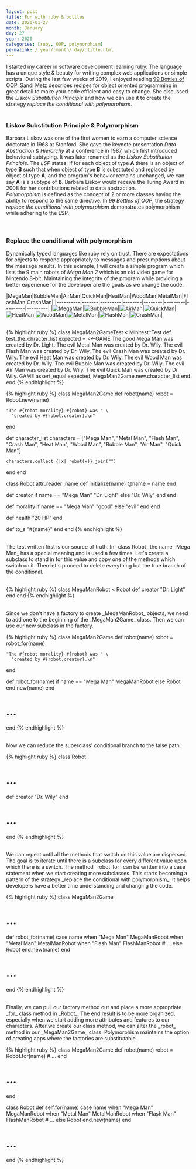 ```yaml
---
layout: post
title: Fun with ruby & bottles
date: 2020-01-27
month: January
day: 27
year: 2020
categories: [ruby, OOP, polymorphism]
permalink: /:year/:month/:day/:title.html
---
```


I started my career in software development learning [ruby](https://www.ruby-lang.org/en/).  The language has a unique style & beauty for writing complex web applications or simple scripts.  During the last few weeks of 2019, I enjoyed reading [99 Bottles of OOP](https://www.sandimetz.com/99bottles).  Sandi Metz describes recipes for object oriented programming in great detail to make your code efficient and easy to change.  She discussed the _Liskov Substitution Principle_ and how we can use it to create the strategy _replace the conditional with polymorphism_. 
<br /><br />

### **Liskov Substitution Principle & Polymorphism**
Barbara Liskov was one of the first women to earn a computer science doctorate in 1968 at Stanford.  She gave the keynote presentation _Data Abstraction & Hierarchy_ at a conference in 1987, which first introduced behavioral subtyping.  It was later renamed as the _Liskov Substitution Principle_.  The _LSP_ states: if for each object of type **A** there is an object of type **B** such that when object of type **B** is substituted and replaced by object of type **A**, and the program's behavior remains unchanged, we can say **A** is a subtype of **B**.  Barbara Liskov would receive the Turing Award in 2008 for her contributions related to data abstraction.  
_Polymorphism_ is defined as the concept of 2 or more classes having the ability to respond to the same directive.  In _99 Bottles of OOP_, the strategy _replace the conditional with polymorphism_ demonstrates polymorphism while adhering to the LSP.  
<br /><br />

### **Replace the conditional with polymorphism**
  Dynamically typed languages like ruby rely on trust.  There are expectations for objects to respond appropriately to messages and presumptions about the message results.  In this example, I will create a simple program which lists the 9 main robots of *Mega Man 2*  which is an old video game for Nintendo 8-bit.  Maintaining the integrity of the program while providing a better experience for the developer are the goals as we change the code.

|MegaMan|BubbleMan|AirMan|QuickMan|HeatMan|WoodMan|MetalMan|FlashMan|CrashMan|
|----------|-------|---------|--------|--------|---------|---------|---------|
|![MegaMan](/assets/megaman2/megaman.png)|![BubbleMan](/assets/megaman2/bubbleman.gif)|![AirMan](/assets/megaman2/airman.jpg)|![QuickMan](/assets/megaman2/quickman.png)|![HeatMan](/assets/megaman2/heatman.png)|![WoodMan](/assets/megaman2/woodman.png)|![MetalMan](/assets/megaman2/metalman.jpg)|![FlashMan](/assets/megaman2/flashman.png)|![CrashMan](/assets/megaman2/crashman.png)|

<br />
{% highlight ruby %}
class MegaMan2GameTest < Minitest::Test
  def test_the_chracter_list
    expected = <<-GAME
The good Mega Man was created by Dr. Light.
The evil Metal Man was created by Dr. Wily.
The evil Flash Man was created by Dr. Wily.
The evil Crash Man was created by Dr. Wily.
The evil Heat Man was created by Dr. Wily.
The evil Wood Man was created by Dr. Wily.
The evil Bubble Man was created by Dr. Wily.
The evil Air Man was created by Dr. Wily.
The evil Quick Man was created by Dr. Wily.
      GAME
    assert_equal expected, MegaMan2Game.new.character_list
  end
end
{% endhighlight %}
<br />

{% highlight ruby %}
class MegaMan2Game
  def robot(name)
    robot = Robot.new(name)

    "The #{robot.morality} #{robot} was " \
      "created by #{robot.creator}.\n"
  end

  def character_list
    characters = ["Mega Man", "Metal Man", "Flash Man", "Crash Man", "Heat Man",
      "Wood Man", "Bubble Man", "Air Man", "Quick Man"]
    
    characters.collect {|x| robot(x)}.join("")
  end
end

class Robot
  attr_reader :name
  def initialize(name)
    @name = name
  end

  def creator
    if name == "Mega Man"
      "Dr. Light"
    else
      "Dr. Wily"
    end
  end

  def morality
    if name == "Mega Man"
      "good"
    else
      "evil"
    end
  end

  def health
    "20 HP"
  end

  def to_s
    "#{name}"
  end
end
{% endhighlight %}

<br/>
The test written first is our source of truth.  In _class Robot_ the name _Mega Man_ has a special meaning and is used a few times.  Let's create a subclass to stand in for this value and copy one of the methods which switch on it.  Then let's proceed to delete everything but the true branch of the conditional.
<br/><br/>

{% highlight ruby %}
class MegaManRobot < Robot
  def creator
    "Dr. Light"
  end
end
{% endhighlight %}

<br/>
Since we don't have a factory to create _MegaManRobot_ objects, we need to add one to the beginning of the _MegaMan2Game_ class.  Then we can use our new subclass in the factory.
<br/>

{% highlight ruby %}
class MegaMan2Game
  def robot(name)
    robot = robot_for(name)

    "The #{robot.morality} #{robot} was " \
      "created by #{robot.creator}.\n"
  end  
  
  def robot_for(name)
    if name == "Mega Man"
      MegaManRobot
    else
      Robot
    end.new(name)
  end

  # ...
end
{% endhighlight %}

<br/>
Now we can reduce the superclass' conditional branch to the false path.  
<br/>

{% highlight ruby %}
class Robot
  # ...

  def creator
    "Dr. Wily"
  end

  # ...
end
{% endhighlight %}

<br/>
We can repeat until all the methods that switch on this value are dispersed.  The goal is to iterate until there is a subclass for every different value upon which there is a switch.  The method _robot_for_ can be written into a case statement when we start creating more subclasses.  This starts becoming a pattern of the strategy _replace the conditional with polymorphism_.  It helps developers have a better time understanding and changing the code.
<br>

{% highlight ruby %}
class MegaMan2Game
  # ...
  
  def robot_for(name)
    case name
    when "Mega Man"
      MegaManRobot
    when "Metal Man"
      MetalManRobot
    when "Flash Man"
      FlashManRobot
    # ...
    else
      Robot
    end.new(name)
  end

  # ...
end
{% endhighlight %}

<br />
Finally, we can pull our factory method out and place a more appropriate _for_ class method in _Robot_.  The end result is to be more organized, especially when we start adding more attributes and features to our characters.  After we create our class method, we can alter the _robot_ method in our _MegaMan2Game_ class.  Polymorphism maintains the option of creating apps where the factories are substitutable.
<br />

{% highlight ruby %}
class MegaMan2Game
  def robot(name)
    robot = Robot.for(name)
    # ...
  end
  # ...
end

class Robot
  def self.for(name)
    case name
    when "Mega Man"
      MegaManRobot
    when "Metal Man"
      MetalManRobot
    when "Flash Man"
      FlashManRobot
    # ...
    else
      Robot
    end.new(name)
  end
  # ...
end
{% endhighlight %}
